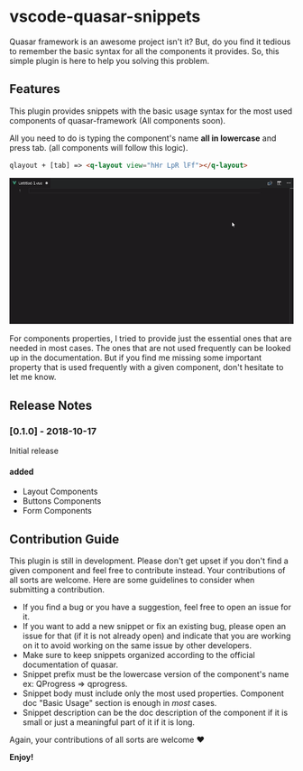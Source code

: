# vscode-quasar-snippets

Quasar framework is an awesome project isn't it? But, do you find it tedious to remember the basic syntax for all the components it provides. So, this simple plugin is here to help you solving this problem.

## Features

This plugin provides snippets with the basic usage syntax for the most used components of quasar-framework (All components soon).

All you need to do is typing the component's name **all in lowercase** and press tab. (all components will follow this logic).

``` html
qlayout + [tab] => <q-layout view="hHr LpR lFf"></q-layout>
```

![features demo](images/demo.gif)

For components properties, I tried to provide just the essential ones that are needed in most cases. The ones that are not used frequently can be looked up in the documentation. But if you find me missing some important property that is used frequently with a given component, don't hesitate to let me know.

## Release Notes

### [0.1.0] - 2018-10-17

Initial release

#### added

- Layout Components
- Buttons Components
- Form Components

## Contribution Guide

This plugin is still in development. Please don't get upset if you don't find a given component and feel free to contribute instead. Your contributions of all sorts are welcome. Here are some guidelines to consider when submitting a contribution.

- If you find a bug or you have a suggestion, feel free to open an issue for it.
- If you want to add a new snippet or fix an existing bug, please open an issue for that (if it is not already open) and indicate that you are working on it to avoid working on the same issue by other developers.
- Make sure to keep snippets organized according to the official documentation of quasar.
- Snippet prefix must be the lowercase version of the component's name ex: QProgress => qprogress.
- Snippet body must include only the most used properties. Component doc "Basic Usage" section is enough in *most* cases.
- Snippet description can be the doc description of the component if it is small or just a meaningful part of it if it is long.

Again, your contributions of all sorts are welcome :heart:

**Enjoy!**

